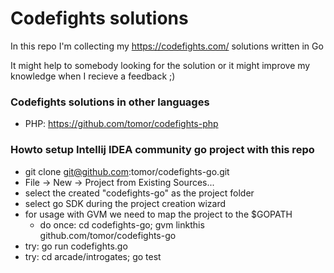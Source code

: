 Codefights solutions
============================
In this repo I'm collecting my https://codefights.com/ solutions written in Go

It might help to somebody looking for the solution or it might improve my knowledge when I recieve a feedback ;)

### Codefights solutions in other languages
- PHP: https://github.com/tomor/codefights-php


### Howto setup Intellij IDEA community go project with this repo
- git clone git@github.com:tomor/codefights-go.git
- File -> New -> Project from Existing Sources... 
- select the created "codefights-go" as the project folder
- select go SDK during the project creation wizard
- for usage with GVM we need to map the project to the $GOPATH
  - do once: cd codefights-go; gvm linkthis github.com/tomor/codefights-go
- try: go run codefights.go
- try: cd arcade/introgates; go test